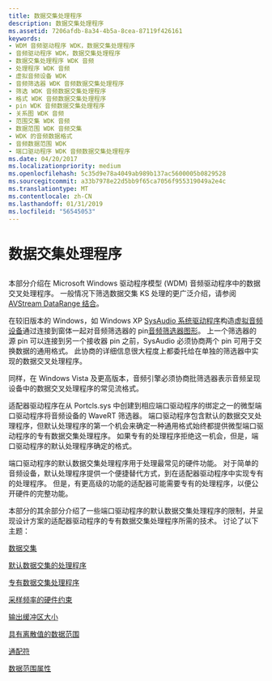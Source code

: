 ```yaml
---
title: 数据交集处理程序
description: 数据交集处理程序
ms.assetid: 7206afdb-8a34-4b5a-8cea-87119f426161
keywords:
- WDM 音频驱动程序 WDK，数据交集处理程序
- 音频驱动程序 WDK，数据交集处理程序
- 数据交集处理程序 WDK 音频
- 处理程序 WDK 音频
- 虚拟音频设备 WDK
- 音频筛选器 WDK 音频数据交集处理程序
- 筛选 WDK 音频数据交集处理程序
- 格式 WDK 音频数据交集处理程序
- pin WDK 音频数据交集处理程序
- 关系图 WDK 音频
- 范围交集 WDK 音频
- 数据范围 WDK 音频交集
- WDK 的音频数据格式
- 音频数据范围 WDK
- 端口驱动程序 WDK 音频数据交集处理程序
ms.date: 04/20/2017
ms.localizationpriority: medium
ms.openlocfilehash: 5c35d9e78a4049ab989b137ac5600005b0829528
ms.sourcegitcommit: a33b7978e22d5bb9f65ca7056f955319049a2e4c
ms.translationtype: MT
ms.contentlocale: zh-CN
ms.lasthandoff: 01/31/2019
ms.locfileid: "56545053"
---
```

# <a name="data-intersection-handlers"></a>数据交集处理程序


## <span id="data_intersection_handlers"></span><span id="DATA_INTERSECTION_HANDLERS"></span>


本部分介绍在 Microsoft Windows 驱动程序模型 (WDM) 音频驱动程序中的数据交叉处理程序。 一般情况下筛选数据交集 KS 处理的更广泛介绍，请参阅[AVStream DataRange 结合](https://msdn.microsoft.com/library/windows/hardware/ff558680)。

在较旧版本的 Windows，如 Windows XP [SysAudio 系统驱动程序](kernel-mode-wdm-audio-components.md#sysaudio_system_driver)构造[虚拟音频设备](virtual-audio-devices.md)通过连接到窗体一起对音频筛选器的 pin[音频筛选器图形](audio-filter-graphs.md)。 上一个筛选器的源 pin 可以连接到另一个接收器 pin 之前，SysAudio 必须协商两个 pin 可用于交换数据的通用格式。 此协商的详细信息很大程度上都委托给在单独的筛选器中实现的数据交叉处理程序。

同样，在 Windows Vista 及更高版本，音频引擎必须协商批筛选器表示音频呈现设备中的数据交叉处理程序的常见流格式。

适配器驱动程序在从 Portcls.sys 中创建到相应端口驱动程序的绑定之一的微型端口驱动程序将音频设备的 WaveRT 筛选器。 端口驱动程序包含默认的数据交叉处理程序，但默认处理程序的第一个机会来确定一种通用格式始终都提供微型端口驱动程序的专有数据交集处理程序。 如果专有的处理程序拒绝这一机会，但是，端口驱动程序的默认处理程序确定的格式。

端口驱动程序的默认数据交集处理程序用于处理最常见的硬件功能。 对于简单的音频设备，默认处理程序提供一个便捷替代方式，到在适配器驱动程序中实现专有的处理程序。 但是，有更高级的功能的适配器可能需要专有的处理程序，以便公开硬件的完整功能。

本部分的其余部分介绍了一些端口驱动程序的默认数据交集处理程序的限制，并呈现设计方案的适配器驱动程序的专有数据交集处理程序所需的技术。 讨论了以下主题：

[数据交集](data-intersection.md)

[默认数据交集的处理程序](default-data-intersection-handlers.md)

[专有数据交集处理程序](proprietary-data-intersection-handlers.md)

[采样频率的硬件约束](hardware-constraints-on-sample-frequency.md)

[输出缓冲区大小](output-buffer-size.md)

[具有离散值的数据范围](data-ranges-with-discrete-values.md)

[通配符](wild-cards.md)

[数据范围属性](data-range-properties.md)



 

 




